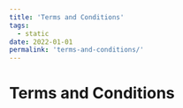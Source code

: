 ```yaml
---
title: 'Terms and Conditions'
tags:
  - static
date: 2022-01-01
permalink: 'terms-and-conditions/'
---
```


# Terms and Conditions
